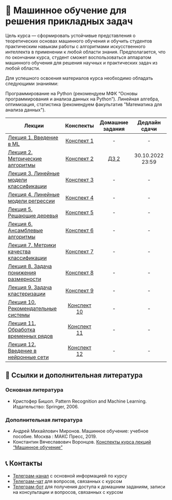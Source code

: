 # 🧠 Машинное обучение для решения прикладных задач

Цель курса — сформировать устойчивые представления о теоретических основах машинного обучения и обучить студентов практическим навыкам работы с алгоритмами искусственного интеллекта в применении к любой области знания. Предполагается, что по окончании курса, студент сможет воспользоваться аппаратом машинного обучения для решения научных и практических задач из любой области.

Для успешного освоения материалов курса необходимо обладать следующими знаниями:

Программирование на Python (рекомендуем МФК “Основы программирования и анализа данных на Python”).
Линейная алгебра, оптимизация, статистика (рекомендуем факультатив "Математика для анализа данных").

Лекции | Конспекты | Домашние задания | Дедлайн сдачи
|----|:----:|:----:|:----:|
| [Лекция 1. Введение в ML](https://youtu.be/-VxkHYeTjko) | [Конспект 1](https://colab.research.google.com/drive/1hTgyT40O6Q-7iVVrjt4aXBkG-urvfo0W?usp=sharing) | - |- |- |
| [Лекция 2. Метрические алгоритмы](https://youtu.be/jxZRUBKnXl8) | [Конспект 2](https://colab.research.google.com/drive/19JVe3N1ZOqLDbV_NWTE6PbfrY6BE8Vg6?usp=sharing) |[ДЗ 2](https://contest.yandex.ru/contest/41359/problems/) | 30.10.2022 23:59 |
| [Лекция 3. Линейные модели классификации]() | [Конспект 3]() | - |- |- |
| [Лекция 4. Линейные модели регрессии]() | [Конспект 4]() | - |- |- |
| [Лекция 5. Решающие деревья]() | [Конспект 5]() | - |- |- |
| [Лекция 6. Ансамблевые алгоритмы]() | [Конспект 6]() | - |- |- |
| [Лекция 7. Метрики качества классификации]() | [Конспект 7]() | - |- |- |
| [Лекция 8. Задача понижения размерности]() | [Конспект 8]() | - |- |- |
| [Лекция 9. Задача кластеризации]() | [Конспект 9]() | - |- |- |
| [Лекция 10. Рекомендательные системы]() | [Конспект 10]() | - |- |- |
| [Лекция 11. Обработка временных рядов]() | [Конспект 11]() | - |- |- |
| [Лекция 12. Введение в нейронные сети]() | [Конспект 12]() | - |- |- |

## 📝 Ссылки и дополнительная литература

### Основная литература
* Кристофер Бишоп. Pattern Recognition and Machine Learning. Издательство: Springer, 2006.

### Дополнительная литература
* Андрей Михайлович Миронов. Машинное обучение: учебное пособие. Москва : МАКС Пресс, 2019.
* Константин Вячеславович Воронцов. [Конспекты курса лекций “Машинное обучение”](http://www.machinelearning.ru/wiki/index.php?title=%D0%9C%D0%B0%D1%88%D0%B8%D0%BD%D0%BD%D0%BE%D0%B5_%D0%BE%D0%B1%D1%83%D1%87%D0%B5%D0%BD%D0%B8%D0%B5_(%D0%BA%D1%83%D1%80%D1%81_%D0%BB%D0%B5%D0%BA%D1%86%D0%B8%D0%B9,_%D0%9A.%D0%92.%D0%92%D0%BE%D1%80%D0%BE%D0%BD%D1%86%D0%BE%D0%B2) )

## 📞 Контакты
* [Телеграм-канал](https://t.me/+r7KAOw2PCAphYzVi) с основной информацией по курсу
* [Телеграм-чат](https://t.me/+1Wa9wucv2jQ1ZjA6) для вопросов, связанных с курсом
* [Телеграм-бот](https://t.me/msumfk_bot) для получения доступа к домашним заданиям, записи на консультации и вопросов, связанных с курсом
